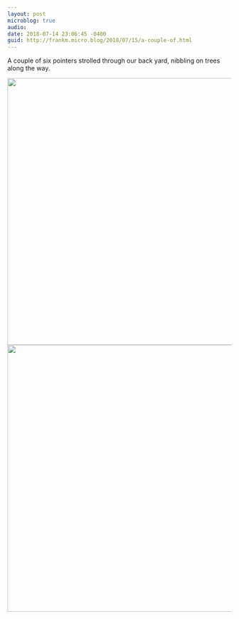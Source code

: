 ```yaml
---
layout: post
microblog: true
audio: 
date: 2018-07-14 23:06:45 -0400
guid: http://frankm.micro.blog/2018/07/15/a-couple-of.html
---
```

A couple of six pointers strolled through our back yard, nibbling on trees along the way.

<img src="http://frankmcpherson.blog/uploads/2018/d20aea9e8f.jpg" width="600" height="600" /><img src="http://frankmcpherson.blog/uploads/2018/e70c4bd3df.jpg" width="600" height="600" />
